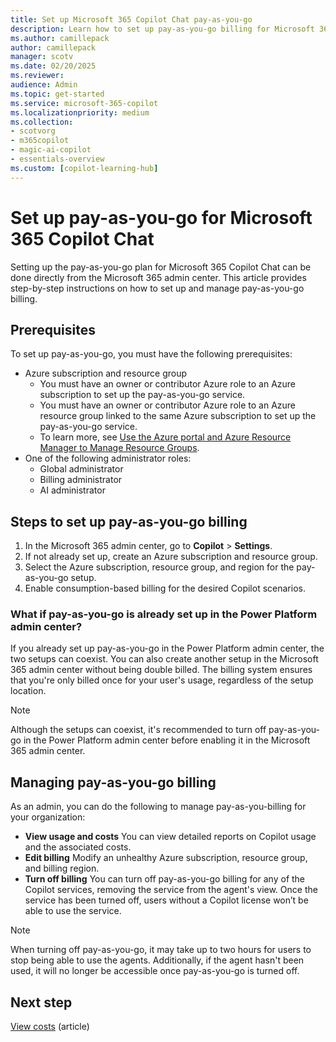 ```yaml
---
title: Set up Microsoft 365 Copilot Chat pay-as-you-go
description: Learn how to set up pay-as-you-go billing for Microsoft 365 Copilot Chat.
ms.author: camillepack
author: camillepack
manager: scotv
ms.date: 02/20/2025
ms.reviewer: 
audience: Admin
ms.topic: get-started
ms.service: microsoft-365-copilot
ms.localizationpriority: medium
ms.collection: 
- scotvorg
- m365copilot
- magic-ai-copilot
- essentials-overview
ms.custom: [copilot-learning-hub]
---
```


# Set up pay-as-you-go for Microsoft 365 Copilot Chat

Setting up the pay-as-you-go plan for Microsoft 365 Copilot Chat can be done directly from the Microsoft 365 admin center. This article provides step-by-step instructions on how to set up and manage pay-as-you-go billing.

## Prerequisites

To set up pay-as-you-go, you must have the following prerequisites:

- Azure subscription and resource group
  - You must have an owner or contributor Azure role to an Azure subscription to set up the pay-as-you-go service.
  - You must have an owner or contributor Azure role to an Azure resource group linked to the same Azure subscription to set up the pay-as-you-go service.
  - To learn more, see [Use the Azure portal and Azure Resource Manager to Manage Resource Groups](/azure/azure-resource-manager/management/manage-resource-groups-portal).
- One of the following administrator roles:
  - Global administrator
  - Billing administrator
  - AI administrator

## Steps to set up pay-as-you-go billing

1. In the Microsoft 365 admin center, go to **Copilot** > **Settings**.
1. If not already set up, create an Azure subscription and resource group.
1. Select the Azure subscription, resource group, and region for the pay-as-you-go setup.
1. Enable consumption-based billing for the desired Copilot scenarios.

### What if pay-as-you-go is already set up in the Power Platform admin center?

If you already set up pay-as-you-go in the Power Platform admin center, the two setups can coexist. You can also create another setup in the Microsoft 365 admin center without being double billed. The billing system ensures that you're only billed once for your user's usage, regardless of the setup location.

> [!NOTE]
> Although the setups can coexist, it's recommended to turn off pay-as-you-go in the Power Platform admin center before enabling it in the Microsoft 365 admin center.

## Managing pay-as-you-go billing

As an admin, you can do the following to manage pay-as-you-billing for your organization:

- **View usage and costs** You can view detailed reports on Copilot usage and the associated costs.
- **Edit billing** Modify an unhealthy Azure subscription, resource group, and billing region.
- **Turn off billing** You can turn off pay-as-you-go billing for any of the Copilot services, removing the service from the agent's view. Once the service has been turned off, users without a Copilot license won’t be able to use the service.

> [!NOTE]
> When turning off pay-as-you-go, it may take up to two hours for users to stop being able to use the agents. Additionally, if the agent hasn't been used, it will no longer be accessible once pay-as-you-go is turned off.

## Next step

[View costs](view-cost.md) (article)
